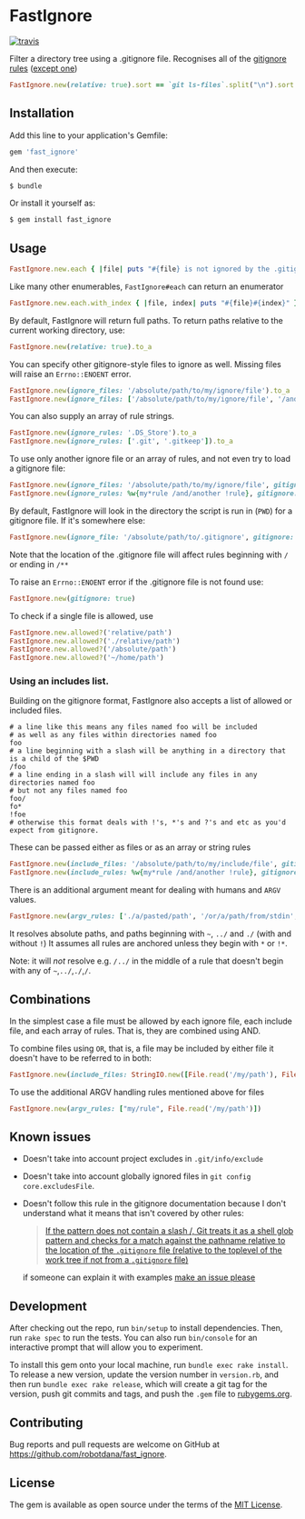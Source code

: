 # FastIgnore

[![travis](https://travis-ci.org/robotdana/fast_ignore.svg?branch=master)](https://travis-ci.org/robotdana/fast_ignore)

Filter a directory tree using a .gitignore file. Recognises all of the [gitignore rules](https://www.git-scm.com/docs/gitignore#_pattern_format) ([except one](#known-issues))

```ruby
FastIgnore.new(relative: true).sort == `git ls-files`.split("\n").sort
```

## Installation

Add this line to your application's Gemfile:

```ruby
gem 'fast_ignore'
```

And then execute:
```sh
$ bundle
```
Or install it yourself as:
```sh
$ gem install fast_ignore
```

## Usage

```ruby
FastIgnore.new.each { |file| puts "#{file} is not ignored by the .gitignore file" }
```

Like many other enumerables, `FastIgnore#each` can return an enumerator

```ruby
FastIgnore.new.each.with_index { |file, index| puts "#{file}#{index}" }
```

By default, FastIgnore will return full paths. To return paths relative to the current working directory, use:

```ruby
FastIgnore.new(relative: true).to_a
```

You can specify other gitignore-style files to ignore as well. Missing files will raise an `Errno::ENOENT` error.

```ruby
FastIgnore.new(ignore_files: '/absolute/path/to/my/ignore/file').to_a
FastIgnore.new(ignore_files: ['/absolute/path/to/my/ignore/file', '/and/another']).to_a
```

You can also supply an array of rule strings.

```ruby
FastIgnore.new(ignore_rules: '.DS_Store').to_a
FastIgnore.new(ignore_rules: ['.git', '.gitkeep']).to_a
```

To use only another ignore file or an array of rules, and not even try to load a gitignore file:
```ruby
FastIgnore.new(ignore_files: '/absolute/path/to/my/ignore/file', gitignore: false)
FastIgnore.new(ignore_rules: %w{my*rule /and/another !rule}, gitignore: false)
```

By default, FastIgnore will look in the directory the script is run in (`PWD`) for a gitignore file. If it's somewhere else:
```ruby
FastIgnore.new(ignore_file: '/absolute/path/to/.gitignore', gitignore: false).to_a
```
Note that the location of the .gitignore file will affect rules beginning with `/` or ending in `/**`

To raise an `Errno::ENOENT` error if the .gitignore file is not found use:
```ruby
FastIgnore.new(gitignore: true)
```

To check if a single file is allowed, use
```ruby
FastIgnore.new.allowed?('relative/path')
FastIgnore.new.allowed?('./relative/path')
FastIgnore.new.allowed?('/absolute/path')
FastIgnore.new.allowed?('~/home/path')
```

### Using an includes list.

Building on the gitignore format, FastIgnore also accepts a list of allowed or included files.

```gitignore
# a line like this means any files named foo will be included
# as well as any files within directories named foo
foo
# a line beginning with a slash will be anything in a directory that is a child of the $PWD
/foo
# a line ending in a slash will will include any files in any directories named foo
# but not any files named foo
foo/
fo*
!foe
# otherwise this format deals with !'s, *'s and ?'s and etc as you'd expect from gitignore.
```

These can be passed either as files or as an array or string rules
```ruby
FastIgnore.new(include_files: '/absolute/path/to/my/include/file', gitignore: false)
FastIgnore.new(include_rules: %w{my*rule /and/another !rule}, gitignore: false)
```

There is an additional argument meant for dealing with humans and `ARGV` values.

```ruby
FastIgnore.new(argv_rules: ['./a/pasted/path', '/or/a/path/from/stdin', 'an/argument', '*.txt'])
```

It resolves absolute paths, and paths beginning with `~`, `../` and `./` (with and without `!`)
It assumes all rules are anchored unless they begin with `*` or `!*`.

Note: it will *not* resolve e.g. `/../` in the middle of a rule that doesn't begin with any of `~`,`../`,`./`,`/`.

## Combinations

In the simplest case a file must be allowed by each ignore file, each include file, and each array of rules. That is, they are combined using AND.

To combine files using `OR`, that is, a file may be included by either file it doesn't have to be referred to in both:

```ruby
FastIgnore.new(include_files: StringIO.new([File.read('/my/path'), File.read('/another/path')]).join("\n"))
```

To use the additional ARGV handling rules mentioned above for files

```ruby
FastIgnore.new(argv_rules: ["my/rule", File.read('/my/path')])
```

## Known issues
- Doesn't take into account project excludes in `.git/info/exclude`
- Doesn't take into account globally ignored files in `git config core.excludesFile`.
- Doesn't follow this rule in the gitignore documentation because I don't understand what it means that isn't covered by other rules:

  > [If the pattern does not contain a slash /, Git treats it as a shell glob pattern and checks for a match against the pathname relative to the location of the `.gitignore` file (relative to the toplevel of the work tree if not from a `.gitignore` file)](https://www.git-scm.com/docs/gitignore#_pattern_format)

  if someone can explain it with examples [make an issue please](https://github.com/robotdana/fast_ignore/issues/new)

## Development

After checking out the repo, run `bin/setup` to install dependencies. Then, run `rake spec` to run the tests. You can also run `bin/console` for an interactive prompt that will allow you to experiment.

To install this gem onto your local machine, run `bundle exec rake install`. To release a new version, update the version number in `version.rb`, and then run `bundle exec rake release`, which will create a git tag for the version, push git commits and tags, and push the `.gem` file to [rubygems.org](https://rubygems.org).

## Contributing

Bug reports and pull requests are welcome on GitHub at https://github.com/robotdana/fast_ignore.

## License

The gem is available as open source under the terms of the [MIT License](https://opensource.org/licenses/MIT).
